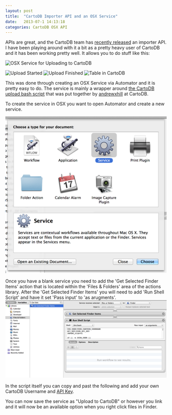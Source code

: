 ```yaml
---
layout: post
title:  "CartoDB Importer API and an OSX Service"
date:   2013-07-1 14:13:18
categories: CartoDB OSX API
---
```


APIs are great, and the CartoDB team has [recently released](http://blog.cartodb.com/post/54101913823/got-files-weve-got-a-import-api) an importer API. I have been playing around with it a bit as a pretty heavy user of CartoDB and it has been working pretty well. It allows you to do stuff like this:

![OSX Service for Uploading to CartoDB](http://www.galenevans.org/images/cartodb_osx_service.png)  

![Upload Started](http://www.galenevans.org/images/upload_started.png)
![Upload Finished](http://www.galenevans.org/images/upload_finished.png)
![Table in CartoDB](http://www.galenevans.org/images/cartodb_table_uploaded.png)

This was done through creating an OSX Service via Automator and it is pretty easy to do. The service is mainly a wrapper around [the CartoDB upload bash script](https://gist.github.com/andrewxhill/5884845) that was put together by [andrewxhill](https://www.github.com/andrewxhill) at CartoDB. 

To create the service in OSX you want to open Automator and create a new service.

![Create OSX Automator Service](images/OSX_Automater_Service.png)

Once you have a blank service you need to add the 'Get Selected Finder Items' action that is located within the 'Files & Folders' area of the actions library. After the 'Get Selected Finder Items' you will need to add 'Run Shell Script' and have it set 'Pass input' to 'as arugments'.
![CartoDB Automator Service](images/CartoDB_Upload_Service_in_Automator.png)

In the script itself you can copy and past the following and add your own CartoDB Username and 
[API Key](http://developers.cartodb.com/documentation/cartodb-apis.html). 

<script src="https://gist.github.com/gevans22/5900712.js">
</script>

You can now save the service as "Upload to CartoDB" or however you link and it will now be an available option when you right click files in Finder.